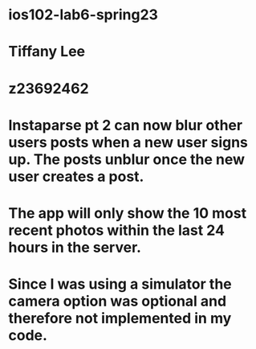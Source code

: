 # ios102-lab6-spring23

# Tiffany Lee 
# z23692462

# Instaparse pt 2 can now blur other users posts when a new user signs up.  The posts unblur once the new user creates a post.  
# The app will only show the 10 most recent photos within the last 24 hours in the server.  
# Since I was using a simulator the camera option was optional and therefore not implemented in my code.  

<blockquote class="imgur-embed-pub" lang="en" data-id="a/8BDElkW" data-context="false" ><a href="//imgur.com/a/8BDElkW"></a></blockquote><script async src="//s.imgur.com/min/embed.js" charset="utf-8"></script>
